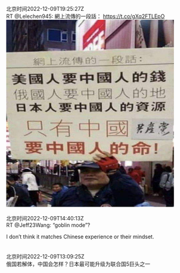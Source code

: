 北京时间2022-12-09T19:25:27Z<br>RT @Lelechen945: 網上流傳的一段話： https://t.co/gXq2FTLEpO<br><img src='/temp/image/2022/n-Month-12/1601176192115421184_0.jpg' width='450' height='500'><br><br>北京时间2022-12-09T14:40:13Z<br>RT @Jeff23Wang: “goblin mode”?

I don’t think it matches Chinese experience or their mindset.<br><br><br>北京时间2022-12-09T13:09:25Z<br>俄国若解体，中国会怎样？日本最可能升级为联合国5巨头之一<br><br><br>